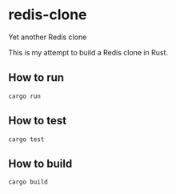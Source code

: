 # redis-clone
Yet another Redis clone

This is my attempt to build a Redis clone in Rust.

## How to run
```
cargo run
```

## How to test
```
cargo test
```

## How to build
```
cargo build
```
